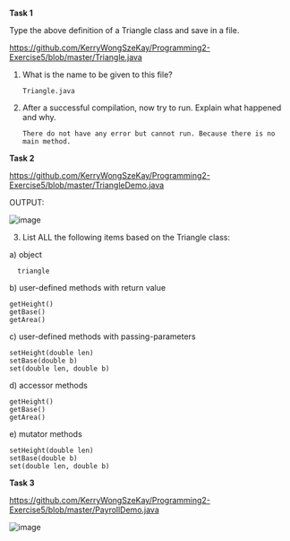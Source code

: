 **Task 1**

Type the above definition of a Triangle class and save in a file. 

https://github.com/KerryWongSzeKay/Programming2-Exercise5/blob/master/Triangle.java
1.	What is the name to be given to this file?
    
        Triangle.java

3.	After a successful compilation, now try to run. Explain what happened and why.
       
        There do not have any error but cannot run. Because there is no main method.
        
**Task 2**

https://github.com/KerryWongSzeKay/Programming2-Exercise5/blob/master/TriangleDemo.java

OUTPUT:

![image](https://user-images.githubusercontent.com/61194252/78810276-bd200a80-79fa-11ea-8d91-84875852d38d.png)

3.	List ALL the following items based on the Triangle class:

a)	object
      
      triangle

b)	user-defined methods with return value
      
    getHeight() 
    getBase() 
    getArea()
      
c)	user-defined methods with passing-parameters
       
    setHeight(double len)
    setBase(double b)
    set(double len, double b)

d)	accessor methods
        
    getHeight() 
    getBase() 
    getArea()


e)	mutator methods
    
    setHeight(double len) 
    setBase(double b) 
    set(double len, double b)
    
**Task 3**

https://github.com/KerryWongSzeKay/Programming2-Exercise5/blob/master/PayrollDemo.java

![image](https://user-images.githubusercontent.com/61194252/78810995-c067c600-79fb-11ea-8670-eaee91cf11a7.png)


